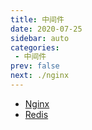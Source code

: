 ```yaml
---
title: 中间件
date: 2020-07-25
sidebar: auto
categories:
 - 中间件
prev: false
next: ./nginx
---
```


- [Nginx](./naginx) 
- [Redis](./redis)